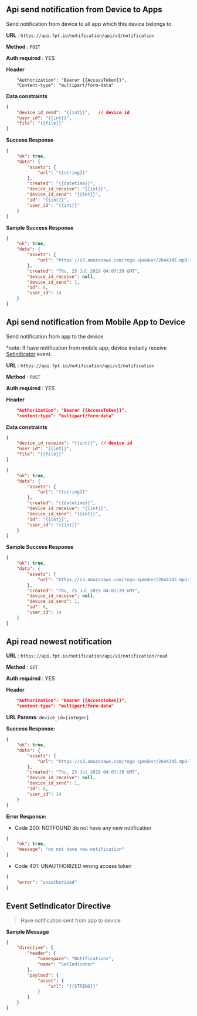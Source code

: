 
## Api send notification from Device to Apps
Send notification from device to all app which this device belongs to.

**URL** : `https://api.fpt.io/notification/api/v1/notification`

**Method** : `POST`

**Auth required** : YES

**Header**
```
    "Authorization": "Bearer {{AccessToken}}",
    "Content-type": "multipart/form-data"
```

**Data constraints**
```json
{
    "device_id_send": "{{int}}",   // device id 
    "user_id": "{{int}}",
    "file": "{{file}}"
}
```

**Success Response**
```json
{
    "ok": true,
    "data": {
        "assets": {
            "url": "{{string}}"
        },
        "created": "{{datetime}}",
        "device_id_receive": "{{int}}",
        "device_id_send": "{{int}}",
        "id": "{{int}}",
        "user_id": "{{int}}"
    }
}
```

**Sample Success Response**
```json
{
    "ok": true,
    "data": {
        "assets": {
            "url": "https://s3.amazonaws.com/rogo-speaker/2644345.mp3-787881af"
        },
        "created": "Thu, 25 Jul 2019 04:07:39 GMT",
        "device_id_receive": null,
        "device_id_send": 1,
        "id": 8,
        "user_id": 14
    }
}
```

## Api send notification from Mobile App to Device

Send notification from app to the device.

*note: If have notification from mobile app, device instanly receive [SetIndicator](#event-setindicator-directive) event.

**URL** : `https://api.fpt.io/notification/api/v1/notification`

**Method** : `POST`

**Auth required** : YES

**Header**
```json
    "Authorization": "Bearer {{AccessToken}}",
    "content-type": "multipart/form-data"
```

**Data constraints**
```json
{
    "device_id_receive": "{{int}}", // device id 
    "user_id": "{{int}}",
    "file": "{{file}}"
}
```
```json
{
    "ok": true,
    "data": {
        "assets": {
            "url": "{{string}}"
        },
        "created": "{{datetime}}",
        "device_id_receive": "{{int}}",
        "device_id_send": "{{int}}",
        "id": "{{int}}",
        "user_id": "{{int}}"
    }
}
```

**Sample Success Response**
```json
{
    "ok": true,
    "data": {
        "assets": {
            "url": "https://s3.amazonaws.com/rogo-speaker/2644345.mp3-787881af"
        },
        "created": "Thu, 25 Jul 2019 04:07:39 GMT",
        "device_id_receive": null,
        "device_id_send": 1,
        "id": 8,
        "user_id": 14
    }
}
```
## Api read newest notification

**URL** : `https://api.fpt.io/notification/api/v1/notification/read`

**Method** : `GET`

**Auth required** : YES

**Header**
```json
    "Authorization": "Bearer {{AccessToken}}",
    "content-type": "multipart/form-data"
```
**URL Params**: `device_id=[integer]`

**Success Response:**
```json
{
    "ok": true,
    "data": {
        "assets": {
            "url": "https://s3.amazonaws.com/rogo-speaker/2644345.mp3-787881af"
        },
        "created": "Thu, 25 Jul 2019 04:07:39 GMT",
        "device_id_receive": null,
        "device_id_send": 1,
        "id": 8,
        "user_id": 14
    }
}
```
**Error Response:**

- Code 200: NOTFOUND do not have any new notification
```json
{
    "ok": true,
    "message": "do not have new notification"
}
```
- Code 401: UNAUTHORIZED wrong access token
```json
{
    "error": "unauthorized"
}
```

## Event SetIndicator Directive

 > Have notification sent from app to device

**Sample Message**
```json
{
    "directive": {
        "header": {
            "namespace": "Notifications",
            "name": "SetIndicator"
        },
        "payload": {
            "asset": {
                "url": "{{STRING}}"
            }
        }
    }
}
```